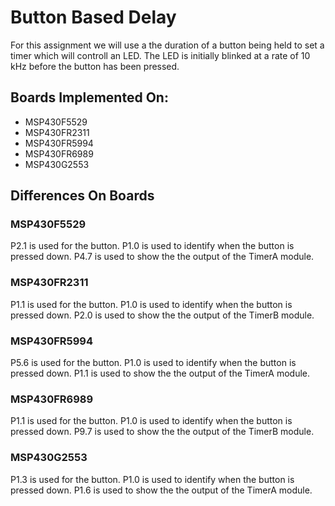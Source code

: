 # Button Based Delay
For this assignment we will use a the duration of a button being held to set a timer which will controll an LED. The LED is initially blinked at a rate of 10 kHz before the button has been pressed.  

## Boards Implemented On:
* MSP430F5529
* MSP430FR2311
* MSP430FR5994
* MSP430FR6989
* MSP430G2553

## Differences On Boards
### MSP430F5529
P2.1 is used for the button. P1.0 is used to identify when the button is pressed down. P4.7 is used to show the the output of the TimerA module.

### MSP430FR2311
P1.1 is used for the button. P1.0 is used to identify when the button is pressed down. P2.0 is used to show the the output of the TimerB module.

### MSP430FR5994
P5.6 is used for the button. P1.0 is used to identify when the button is pressed down. P1.1 is used to show the the output of the TimerA module.

### MSP430FR6989
P1.1 is used for the button. P1.0 is used to identify when the button is pressed down. P9.7 is used to show the the output of the TimerB module.

### MSP430G2553
P1.3 is used for the button. P1.0 is used to identify when the button is pressed down. P1.6 is used to show the the output of the TimerA module.


